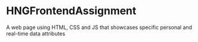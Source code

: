 # HNGFrontendAssignment
A web page using HTML, CSS and JS that showcases specific personal and real-time data attributes
